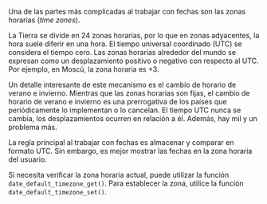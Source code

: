 Una de las partes más complicadas al trabajar con fechas son las zonas horarias (_time zones_).

La Tierra se divide en 24 zonas horarias, por lo que en zonas adyacentes, la hora suele diferir en una hora. El tiempo universal coordinado (UTC) se considera el tiempo cero. Las zonas horarias alrededor del mundo se expresan como un desplazamiento positivo o negativo con respecto al UTC. Por ejemplo, en Moscú, la zona horaria es +3.

Un detalle interesante de este mecanismo es el cambio de horario de verano e invierno. Mientras que las zonas horarias son fijas, el cambio de horario de verano e invierno es una prerrogativa de los países que periódicamente lo implementan o lo cancelan. El tiempo UTC nunca se cambia, los desplazamientos ocurren en relación a él. Además, hay mil y un problema más.

La regla principal al trabajar con fechas es almacenar y comparar en formato UTC. Sin embargo, es mejor mostrar las fechas en la zona horaria del usuario.

Si necesita verificar la zona horaria actual, puede utilizar la función `date_default_timezone_get()`. Para establecer la zona, utilice la función `date_default_timezone_set()`.
